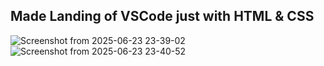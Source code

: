 <h2 style="justify-content : center;"> Made Landing of VSCode just with HTML & CSS </h2>

![Screenshot from 2025-06-23 23-39-02](https://github.com/user-attachments/assets/70c77faa-f533-4187-b357-97da3caeea4e)
![Screenshot from 2025-06-23 23-40-52](https://github.com/user-attachments/assets/83a16b82-3164-4486-a497-dd9728fbdedd)
